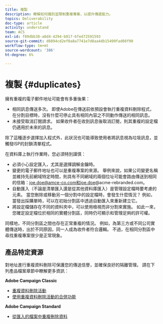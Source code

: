 ```yaml
---
title: 複製
description: 瞭解如何識別並限制重複專案，以提升傳遞能力。
topics: Deliverability
doc-type: article
activity: understand
team: ACS
exl-id: f89dbb38-a8d4-4294-b017-6fed72591593
source-git-commit: d6094cd2ef0a8a7741e7d8aa4db15499fad08f90
workflow-type: tm+mt
source-wordcount: '386'
ht-degree: 6%

---
```


# 複製 {#duplicates}

擁有重複的電子郵件地址可能會有多重後果：

* 相同訊息傳送多次。 即使Adobe在傳送前依預設會執行重複資料刪除程式，在分割目標時，沒有什麼可停止具有相同內容之不同動作傳送的相同訊息。
* 未接受取消訂閱請求。 如果收件者在收到訊息後取消訂閱，則其重複的設定檔仍適用於未來的訊息。

除了這種逐步選擇加入程式外，此狀況也可能導致使用者將訊息視為垃圾訊息，並觸發ISP的封鎖清單程式。

在資料庫上執行作業時，您必須特別謹慎：

* 必須小心設定匯入，尤其是選擇調解金鑰時。
* 變更的電子郵件地址也可以是重複專案的來源。 舉例來說，如果公司變更名稱並維持先前網域特定時間，則具有不同網域的兩個位址可能會路由傳送到相同的信箱：joe.doe@amce-co.com和joe.doe@acme-rebranded.com。
* 自動匯入（不論是清單匯入還是從其他資料庫匯入）是管理設定檔時要考慮的元素。 當您刪除或移動另一個分割中的設定檔時，會發生什麼情況？ 例如，當發出採購單時，可以在初始分割區中透過自動匯入來重新建立它。
* 將設定檔儲存在不同的資料夾中，可以使用檢視而非分割來實施。 如此一來，您確定設定檔位於相同的實體分割區，同時仍可顯示和管理足夠的許可權。

同樣地，不同分割區之間也存在正常重複的情況。 例如，為第三方或不同公司實體傳送時，出於不同原因，同一人成為收件者符合邏輯。 不過，在相同分割區中尋找重複專案很少是正常現象。

## 產品特定資源

對地址進行重複資料刪除可保護您的傳送信譽，並確保良好的隔離管理。 請在下列產品檔案章節中瞭解更多資訊：

**Adobe Campaign Classic**

* [重複資料刪除活動](https://experienceleague.adobe.com/docs/campaign-classic/using/automating-with-workflows/targeting-activities/deduplication.html)
* [使用重複資料刪除活動的合併功能](https://experienceleague.adobe.com/docs/campaign-classic/using/automating-with-workflows/use-cases/data-management/deduplication-merge.html?lang=zh-Hant)

**Adobe Campaign Standard**

* [從匯入的檔案中重複刪除資料](https://experienceleague.adobe.com/docs/campaign-standard/using/managing-processes-and-data/workflow-use-case/data-management/deduplicating-data-imported-file.html)
